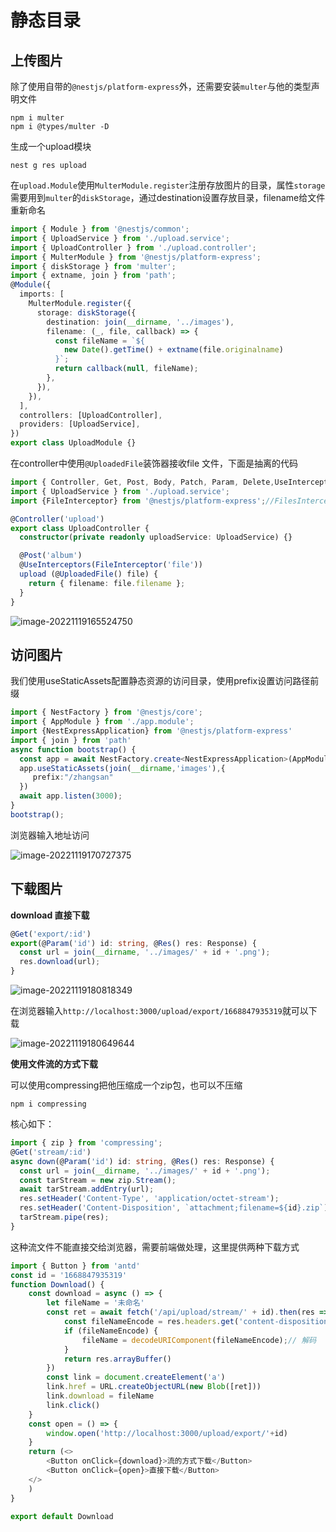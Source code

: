# 静态目录

## 上传图片

除了使用自带的`@nestjs/platform-express`外，还需要安装`multer`与他的类型声明文件

```
npm i multer
npm i @types/multer -D
```

生成一个upload模块

```
nest g res upload
```

在`upload.Module`使用`MulterModule.register`注册存放图片的目录，属性`storage`需要用到`multer`的`diskStorage`，通过destination设置存放目录，filename给文件重新命名

```ts title="upload.module.ts" {4-6,8-20}
import { Module } from '@nestjs/common';
import { UploadService } from './upload.service';
import { UploadController } from './upload.controller';
import { MulterModule } from '@nestjs/platform-express';
import { diskStorage } from 'multer';
import { extname, join } from 'path';
@Module({
  imports: [
    MulterModule.register({
      storage: diskStorage({
        destination: join(__dirname, '../images'),
        filename: (_, file, callback) => {
          const fileName = `${
            new Date().getTime() + extname(file.originalname)
          }`;
          return callback(null, fileName);
        },
      }),
    }),
  ],
  controllers: [UploadController],
  providers: [UploadService],
})
export class UploadModule {}
```

在controller中使用`@UploadedFile`装饰器接收file 文件，下面是抽离的代码

```ts title="upload.controller.ts"
import { Controller, Get, Post, Body, Patch, Param, Delete,UseInterceptors,UploadedFile } from '@nestjs/common';
import { UploadService } from './upload.service';
import {FileInterceptor} from '@nestjs/platform-express';//FilesInterceptor表示支持多文件上传

@Controller('upload')
export class UploadController {
  constructor(private readonly uploadService: UploadService) {}

  @Post('album')
  @UseInterceptors(FileInterceptor('file'))
  upload (@UploadedFile() file) {
    return { filename: file.filename };
  }
}
```

![image-20221119165524750](https://blog-guiyexing.oss-cn-qingdao.aliyuncs.com/blogImg/202211191655786.png!blog.guiyexing)

## 访问图片

我们使用useStaticAssets配置静态资源的访问目录，使用prefix设置访问路径前缀

```ts title="main.ts"
import { NestFactory } from '@nestjs/core';
import { AppModule } from './app.module';
import {NestExpressApplication} from '@nestjs/platform-express'
import { join } from 'path'
async function bootstrap() {
  const app = await NestFactory.create<NestExpressApplication>(AppModule);
  app.useStaticAssets(join(__dirname,'images'),{
     prefix:"/zhangsan"
  })
  await app.listen(3000);
}
bootstrap();
```

浏览器输入地址访问

![image-20221119170727375](https://blog-guiyexing.oss-cn-qingdao.aliyuncs.com/blogImg/202211191707410.png!blog.guiyexing)

## 下载图片

**download 直接下载**

```ts title="upload.controller.ts"
@Get('export/:id')
export(@Param('id') id: string, @Res() res: Response) {
  const url = join(__dirname, '../images/' + id + '.png');
  res.download(url);
}
```

![image-20221119180818349](https://blog-guiyexing.oss-cn-qingdao.aliyuncs.com/blogImg/202211191808377.png!blog.guiyexing)

在浏览器输入`http://localhost:3000/upload/export/1668847935319`就可以下载

![image-20221119180649644](https://blog-guiyexing.oss-cn-qingdao.aliyuncs.com/blogImg/202211191806691.png!blog.guiyexing)

**使用文件流的方式下载**

可以使用compressing把他压缩成一个zip包，也可以不压缩

```
npm i compressing
```

核心如下：

```ts title="upload.controller.ts"
import { zip } from 'compressing';
@Get('stream/:id')
async down(@Param('id') id: string, @Res() res: Response) {
  const url = join(__dirname, '../images/' + id + '.png');
  const tarStream = new zip.Stream();
  await tarStream.addEntry(url);
  res.setHeader('Content-Type', 'application/octet-stream');
  res.setHeader('Content-Disposition', `attachment;filename=${id}.zip`);
  tarStream.pipe(res);
}
```

这种流文件不能直接交给浏览器，需要前端做处理，这里提供两种下载方式

```js
import { Button } from 'antd'
const id = '1668847935319'
function Download() {
    const download = async () => {
        let fileName = '未命名'
        const ret = await fetch('/api/upload/stream/' + id).then(res => {
            const fileNameEncode = res.headers.get('content-disposition')?.split('filename=')[1]
            if (fileNameEncode) {
                fileName = decodeURIComponent(fileNameEncode);// 解码
            }
            return res.arrayBuffer()
        })
        const link = document.createElement('a')
        link.href = URL.createObjectURL(new Blob([ret]))
        link.download = fileName
        link.click()
    }
    const open = () => {
        window.open('http://localhost:3000/upload/export/'+id)
    }
    return (<>
        <Button onClick={download}>流的方式下载</Button>
        <Button onClick={open}>直接下载</Button>
    </>
    )
}

export default Download
```

